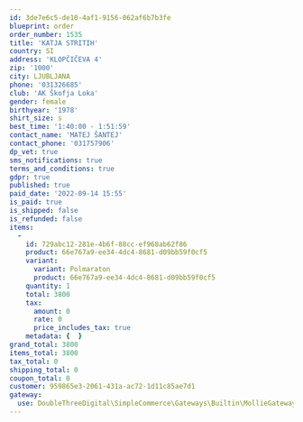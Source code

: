```yaml
---
id: 3de7e6c5-de10-4af1-9156-062af6b7b3fe
blueprint: order
order_number: 1535
title: 'KATJA STRITIH'
country: SI
address: 'KLOPČIČEVA 4'
zip: '1000'
city: LJUBLJANA
phone: '031326685'
club: 'AK Škofja Loka'
gender: female
birthyear: '1978'
shirt_size: s
best_time: '1:40:00 - 1:51:59'
contact_name: 'MATEJ ŠANTEJ'
contact_phone: '031757906'
dp_vet: true
sms_notifications: true
terms_and_conditions: true
gdpr: true
published: true
paid_date: '2022-09-14 15:55'
is_paid: true
is_shipped: false
is_refunded: false
items:
  -
    id: 729abc12-281e-4b6f-88cc-ef968ab62f86
    product: 66e767a9-ee34-4dc4-8681-d09bb59f0cf5
    variant:
      variant: Polmaraton
      product: 66e767a9-ee34-4dc4-8681-d09bb59f0cf5
    quantity: 1
    total: 3800
    tax:
      amount: 0
      rate: 0
      price_includes_tax: true
    metadata: {  }
grand_total: 3800
items_total: 3800
tax_total: 0
shipping_total: 0
coupon_total: 0
customer: 959865e3-2061-431a-ac72-1d11c85ae7d1
gateway:
  use: DoubleThreeDigital\SimpleCommerce\Gateways\Builtin\MollieGateway
---
```


